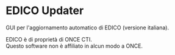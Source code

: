 # EDICO Updater
GUI per l'aggiornamento automatico di EDICO (versione italiana).  
  

EDICO è di proprietà di ONCE CTI.  
Questo software non è affiliato in alcun modo a ONCE.